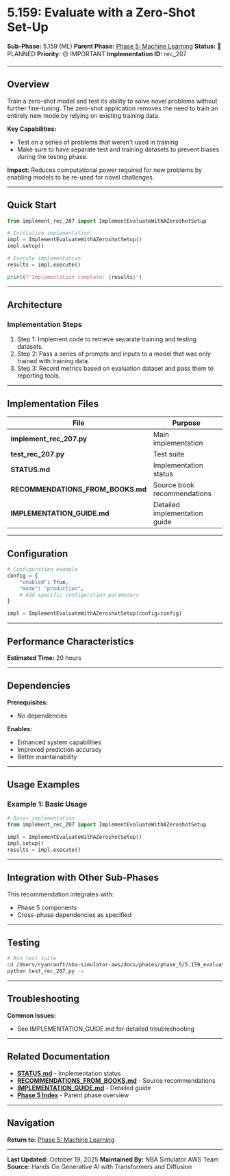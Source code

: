 # 5.159: Evaluate with a Zero-Shot Set-Up

**Sub-Phase:** 5.159 (ML)
**Parent Phase:** [Phase 5: Machine Learning](../PHASE_5_INDEX.md)
**Status:** 🔵 PLANNED
**Priority:** 🟡 IMPORTANT
**Implementation ID:** rec_207

---

## Overview

Train a zero-shot model and test its ability to solve novel problems without further fine-tuning. The zero-shot application removes the need to train an entirely new mode by relying on existing training data.

**Key Capabilities:**
- Test on a series of problems that weren't used in training
- Make sure to have separate test and training datasets to prevent biases during the testing phase.

**Impact:**
Reduces computational power required for new problems by enabling models to be re-used for novel challenges.

---

## Quick Start

```python
from implement_rec_207 import ImplementEvaluateWithAZeroshotSetup

# Initialize implementation
impl = ImplementEvaluateWithAZeroshotSetup()
impl.setup()

# Execute implementation
results = impl.execute()

print(f"Implementation complete: {results}")
```

---

## Architecture

### Implementation Steps

1. Step 1: Implement code to retrieve separate training and testing datasets.
2. Step 2: Pass a series of prompts and inputs to a model that was only trained with training data.
3. Step 3: Record metrics based on evaluation dataset and pass them to reporting tools.

---

## Implementation Files

| File | Purpose |
|------|---------|
| **implement_rec_207.py** | Main implementation |
| **test_rec_207.py** | Test suite |
| **STATUS.md** | Implementation status |
| **RECOMMENDATIONS_FROM_BOOKS.md** | Source book recommendations |
| **IMPLEMENTATION_GUIDE.md** | Detailed implementation guide |

---

## Configuration

```python
# Configuration example
config = {
    "enabled": True,
    "mode": "production",
    # Add specific configuration parameters
}

impl = ImplementEvaluateWithAZeroshotSetup(config=config)
```

---

## Performance Characteristics

**Estimated Time:** 20 hours

---

## Dependencies

**Prerequisites:**
- No dependencies

**Enables:**
- Enhanced system capabilities
- Improved prediction accuracy
- Better maintainability

---

## Usage Examples

### Example 1: Basic Usage

```python
# Basic implementation
from implement_rec_207 import ImplementEvaluateWithAZeroshotSetup

impl = ImplementEvaluateWithAZeroshotSetup()
impl.setup()
results = impl.execute()
```

---

## Integration with Other Sub-Phases

This recommendation integrates with:
- Phase 5 components
- Cross-phase dependencies as specified

---

## Testing

```bash
# Run test suite
cd /Users/ryanranft/nba-simulator-aws/docs/phases/phase_5/5.159_evaluate_with_a_zero-shot_set-up
python test_rec_207.py -v
```

---

## Troubleshooting

**Common Issues:**
- See IMPLEMENTATION_GUIDE.md for detailed troubleshooting

---

## Related Documentation

- **[STATUS.md](STATUS.md)** - Implementation status
- **[RECOMMENDATIONS_FROM_BOOKS.md](RECOMMENDATIONS_FROM_BOOKS.md)** - Source recommendations
- **[IMPLEMENTATION_GUIDE.md](IMPLEMENTATION_GUIDE.md)** - Detailed guide
- **[Phase 5 Index](../PHASE_5_INDEX.md)** - Parent phase overview

---

## Navigation

**Return to:** [Phase 5: Machine Learning](../PHASE_5_INDEX.md)

---

**Last Updated:** October 19, 2025
**Maintained By:** NBA Simulator AWS Team
**Source:** Hands On Generative AI with Transformers and Diffusion
